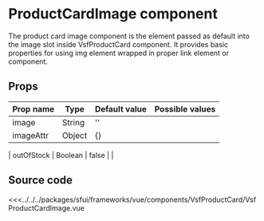 # ProductCardImage component

The product card image component is the element passed as default into the image slot inside VsfProductCard component. It provides basic properties for using img element wrapped in proper link element or component.   

## Props


| Prop name    | Type     | Default value | Possible values                        |
| ------------ | -------- | ------------- | -------------------------------------- |
| image         | String   | ''            |                                        |
| imageAttr           | Object   | {}            |                                        |

| outOfStock    | Boolean   | false           |                                        |


## Source code


<<<../../../packages/sfui/frameworks/vue/components/VsfProductCard/VsfProductCardImage.vue


